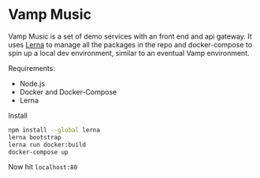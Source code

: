 # Vamp Music


Vamp Music is a set of demo services with an front end and api gateway.
It uses [Lerna](https://lernajs.io/) to manage all the packages in the repo and
docker-compose to spin up a local dev environment, similar to an eventual Vamp environment.

Requirements:
-   Node.js
-   Docker and Docker-Compose
-   Lerna

Install

```bash
npm install --global lerna
lerna bootstrap
lerna run docker:build
docker-compose up
```

Now hit `localhost:80`
